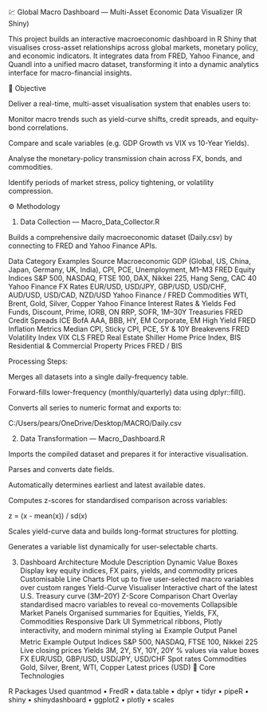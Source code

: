 💹 Global Macro Dashboard — Multi-Asset Economic Data Visualizer (R Shiny)

This project builds an interactive macroeconomic dashboard in R Shiny that visualises cross-asset relationships across global markets, monetary policy, and economic indicators.
It integrates data from FRED, Yahoo Finance, and Quandl into a unified macro dataset, transforming it into a dynamic analytics interface for macro-financial insights.

🎯 Objective

Deliver a real-time, multi-asset visualisation system that enables users to:

Monitor macro trends such as yield-curve shifts, credit spreads, and equity-bond correlations.

Compare and scale variables (e.g. GDP Growth vs VIX vs 10-Year Yields).

Analyse the monetary-policy transmission chain across FX, bonds, and commodities.

Identify periods of market stress, policy tightening, or volatility compression.

⚙️ Methodology
1. Data Collection — Macro_Data_Collector.R

Builds a comprehensive daily macroeconomic dataset (Daily.csv) by connecting to FRED and Yahoo Finance APIs.

Data Category	Examples	Source
Macroeconomic	GDP (Global, US, China, Japan, Germany, UK, India), CPI, PCE, Unemployment, M1–M3	FRED
Equity Indices	S&P 500, NASDAQ, FTSE 100, DAX, Nikkei 225, Hang Seng, CAC 40	Yahoo Finance
FX Rates	EUR/USD, USD/JPY, GBP/USD, USD/CHF, AUD/USD, USD/CAD, NZD/USD	Yahoo Finance / FRED
Commodities	WTI, Brent, Gold, Silver, Copper	Yahoo Finance
Interest Rates & Yields	Fed Funds, Discount, Prime, IORB, ON RRP, SOFR, 1M–30Y Treasuries	FRED
Credit Spreads	ICE BofA AAA, BBB, HY, EM Corporate, EM High Yield	FRED
Inflation Metrics	Median CPI, Sticky CPI, PCE, 5Y & 10Y Breakevens	FRED
Volatility Index	VIX CLS	FRED
Real Estate	Shiller Home Price Index, BIS Residential & Commercial Property Prices	FRED / BIS

Processing Steps:

Merges all datasets into a single daily-frequency table.

Forward-fills lower-frequency (monthly/quarterly) data using dplyr::fill().

Converts all series to numeric format and exports to:

C:/Users/pears/OneDrive/Desktop/MACRO/Daily.csv

2. Data Transformation — Macro_Dashboard.R

Imports the compiled dataset and prepares it for interactive visualisation.

Parses and converts date fields.

Automatically determines earliest and latest available dates.

Computes z-scores for standardised comparison across variables:

z = (x - mean(x)) / sd(x)


Scales yield-curve data and builds long-format structures for plotting.

Generates a variable list dynamically for user-selectable charts.

3. Dashboard Architecture
Module	Description
Dynamic Value Boxes	Display key equity indices, FX pairs, yields, and commodity prices
Customisable Line Charts	Plot up to five user-selected macro variables over custom ranges
Yield-Curve Visualiser	Interactive chart of the latest U.S. Treasury curve (3M–20Y)
Z-Score Comparison Chart	Overlay standardised macro variables to reveal co-movements
Collapsible Market Panels	Organised summaries for Equities, Yields, FX, Commodities
Responsive Dark UI	Symmetrical ribbons, Plotly interactivity, and modern minimal styling
📊 Example Output
Panel	Metric	Example Output
Indices	S&P 500, NASDAQ, FTSE 100, Nikkei 225	Live closing prices
Yields	3M, 2Y, 5Y, 10Y, 20Y	% values via value boxes
FX	EUR/USD, GBP/USD, USD/JPY, USD/CHF	Spot rates
Commodities	Gold, Silver, Brent, WTI, Copper	Latest prices (USD)
🧠 Core Technologies

R Packages Used
quantmod • FredR • data.table • dplyr • tidyr • pipeR • shiny • shinydashboard • ggplot2 • plotly • scales
